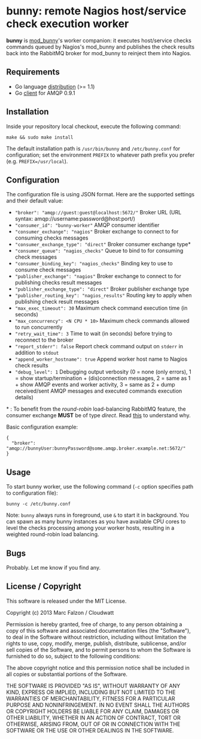 bunny: remote Nagios host/service check execution worker
========================================================

**bunny** is [mod_bunny](http://github.com/cloudwatt/mod_bunny)'s worker companion: it executes host/service checks commands queued by Nagios's mod_bunny and publishes the check results back into the RabbitMQ broker for mod_bunny to reinject them into Nagios.

Requirements
------------

* Go language [distribution](http://golang.org/doc/install#download) (>= 1.1)
* Go [client](https://github.com/streadway/amqp) for AMQP 0.9.1

Installation
------------

Inside your repository local checkout, execute the following command:

```
make && sudo make install
```

The default installation path is `/usr/bin/bunny` and `/etc/bunny.conf` for configuration; set the environment `PREFIX` to whatever path prefix you prefer (e.g. `PREFIX=/usr/local`).

Configuration
-------------

The configuration file is using JSON format. Here are the supported settings and their default value:

* `"broker": "amqp://guest:guest@localhost:5672/"` Broker URL (URL syntax: amqp://username:password@host:port/)
* `"consumer_id": "bunny-worker"` AMQP consumer identifier
* `"consumer_exchange": "nagios"` Broker exchange to connect to for consuming checks messages
* `"consumer_exchange_type": "direct"` Broker consumer exchange type*
* `"consumer_queue": "nagios_checks"` Queue to bind to for consuming check messages
* `"consumer_binding_key": "nagios_checks"` Binding key to use to consume check messages
* `"publisher_exchange": "nagios"` Broker exchange to connect to for publishing checks result messages
* `"publisher_exchange_type": "direct"` Broker publisher exchange type
* `"publisher_routing_key": "nagios_results"` Routing key to apply when publishing check result messages
* `"max_exec_timeout": 30` Maximum check command execution time (in seconds)
* `"max_concurrency": <N CPU * 10>` Maximum check commands allowed to run concurrently
* `"retry_wait_time": 3` Time to wait (in seconds) before trying to reconnect to the broker
* `"report_stderr": false` Report check command output on `stderr` in addition to `stdout`
* `"append_worker_hostname": true` Append worker host name to Nagios check results
* `"debug_level": 1` Debugging output verbosity (0 = none (only errors), 1 = show startup/termination + (dis)connection messages, 2 = same as 1 + show AMQP events and worker activity, 3 = same as 2 + dump received/sent AMQP messages and executed commands execution details)

\* : To benefit from the _round-robin_ load-balancing RabbitMQ feature, the consumer exchange **MUST** be of type _direct_. Read [this](http://www.rabbitmq.com/tutorials/amqp-concepts.html#exchange-direct) to understand why.

Basic configuration example:

```
{
  "broker": "amqp://bunnyUser:bunnyPassword@some.amqp.broker.example.net:5672/"
}
```

Usage
-----

To start bunny worker, use the following command (`-c` option specifies path to configuration file):

```
bunny -c /etc/bunny.conf
```

Note: `bunny` always runs in foreground, use `&` to start it in background. You can spawn as many bunny instances as you have available CPU cores to level the checks processing among your worker hosts, resulting in a weighted round-robin load balancing.

Bugs
----

Probably. Let me know if you find any.

License / Copyright
-------------------

This software is released under the MIT License.

Copyright (c) 2013 Marc Falzon / Cloudwatt

Permission is hereby granted, free of charge, to any person obtaining a copy
of this software and associated documentation files (the "Software"), to deal
in the Software without restriction, including without limitation the rights
to use, copy, modify, merge, publish, distribute, sublicense, and/or sell
copies of the Software, and to permit persons to whom the Software is
furnished to do so, subject to the following conditions:

The above copyright notice and this permission notice shall be included in all
copies or substantial portions of the Software.

THE SOFTWARE IS PROVIDED "AS IS", WITHOUT WARRANTY OF ANY KIND, EXPRESS OR
IMPLIED, INCLUDING BUT NOT LIMITED TO THE WARRANTIES OF MERCHANTABILITY,
FITNESS FOR A PARTICULAR PURPOSE AND NONINFRINGEMENT. IN NO EVENT SHALL THE
AUTHORS OR COPYRIGHT HOLDERS BE LIABLE FOR ANY CLAIM, DAMAGES OR OTHER
LIABILITY, WHETHER IN AN ACTION OF CONTRACT, TORT OR OTHERWISE, ARISING FROM,
OUT OF OR IN CONNECTION WITH THE SOFTWARE OR THE USE OR OTHER DEALINGS IN THE
SOFTWARE.
